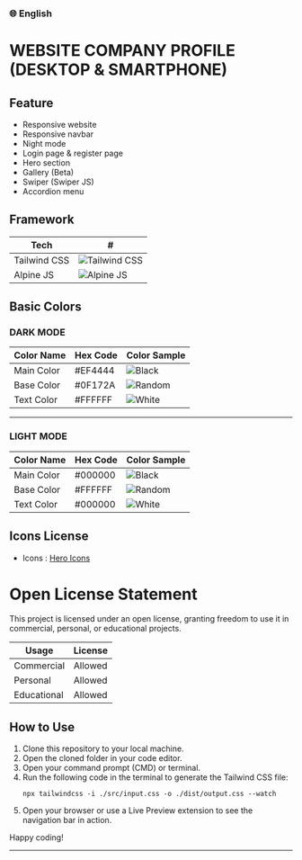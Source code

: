 ### 🌐 English
# WEBSITE COMPANY PROFILE (DESKTOP & SMARTPHONE)

## Feature
- Responsive website
- Responsive navbar
- Night mode
- Login page & register page
- Hero section
- Gallery (Beta)
- Swiper (Swiper JS)
- Accordion menu

## Framework

| Tech             | #                                                |
|------------------|------------------------------------------------------|
| Tailwind CSS     | ![Tailwind CSS](https://avatars.githubusercontent.com/u/67109815?s=40) |
| Alpine JS        | ![Alpine JS](https://avatars.githubusercontent.com/u/59030169?s=40) |

## Basic Colors
### DARK MODE
| Color Name         | Hex Code   | Color Sample   |
|--------------------|------------|----------------|
| Main Color         | #EF4444    | ![Black](https://via.placeholder.com/20/EF4444?text=+)     |
| Base Color   | #0F172A    | ![Random](https://via.placeholder.com/20/0F172A?text=+)    |
| Text Color   | #FFFFFF    | ![White](https://via.placeholder.com/20/FFFFFF?text=+)     |

------
### LIGHT MODE
| Color Name        | Hex Code   | Color Sample   |
|--------------------|------------|----------------|
| Main Color   | #000000    | ![Black](https://via.placeholder.com/20/000000?text=+)     |
| Base Color   | #FFFFFF    | ![Random](https://via.placeholder.com/20/FFFFFF?text=+)    |
| Text Color   | #000000    | ![White](https://via.placeholder.com/20/000000?text=+)     |


## Icons License
- Icons : <a href="https://heroicons.com/">Hero Icons</a>

# Open License Statement

This project is licensed under an open license, granting freedom to use it in commercial, personal, or educational projects.

| Usage         | License  |
|---------------|----------|
| Commercial    | Allowed  |
| Personal      | Allowed  |
| Educational   | Allowed  |

## How to Use

1. Clone this repository to your local machine.
2. Open the cloned folder in your code editor.
3. Open your command prompt (CMD) or terminal.
4. Run the following code in the terminal to generate the Tailwind CSS file:
    ```
    npx tailwindcss -i ./src/input.css -o ./dist/output.css --watch
    ```
5. Open your browser or use a Live Preview extension to see the navigation bar in action.

Happy coding!

---------------------------------------------------------------------------------------------------------------------------
